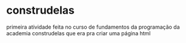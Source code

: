 # construdelas

primeira atividade feita no curso de fundamentos da programação da academia construdelas que era pra criar uma página html
